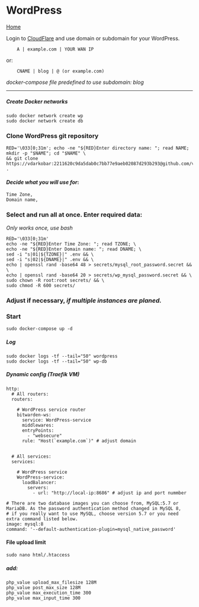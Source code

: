 # WordPress
  
<p align="left">
  <a href="https://github.com/vdarkobar/Home_Cloud#proxmox">Home</a>
</p>  
  
Login to <a href="https://dash.cloudflare.com/">CloudFlare</a>  and use domain or subdomain for your WordPress.
```
    A | example.com | YOUR WAN IP
```
or:
```
    CNAME | blog | @ (or example.com)
```
*docker-compose file predefined to use subdomain: blog*

---

##### Create Docker networks
```
sudo docker network create wp
sudo docker network create db
```
### Clone WordPress git repository
```
RED='\033[0;31m'; echo -ne "${RED}Enter directory name: "; read NAME; mkdir -p "$NAME"; cd "$NAME" \
&& git clone https://vdarkobar:2211620c9da5dab0c7bb77e9aeb02087d293b293@github.com/vdarkobar/WordPress.git .
```
  
#### *Decide what you will use for*:
```
Time Zone,
Domain name,
```
  
### Select and run all at once. Enter required data:
*Only works once, use bash*
```
RED='\033[0;31m'
echo -ne "${RED}Enter Time Zone: "; read TZONE; \
echo -ne "${RED}Enter Domain name: "; read DNAME; \
sed -i "s|01|${TZONE}|" .env && \
sed -i "s|02|${DNAME}|" .env && \
echo | openssl rand -base64 48 > secrets/mysql_root_password.secret && \
echo | openssl rand -base64 20 > secrets/wp_mysql_password.secret && \
sudo chown -R root:root secrets/ && \
sudo chmod -R 600 secrets/
```
### Adjust if necessary, *if multiple instances are planed.*
  
### Start
```
sudo docker-compose up -d
```
##### Log
```
sudo docker logs -tf --tail="50" wordpress
sudo docker logs -tf --tail="50" wp-db
```
  
##### Dynamic config (Traefik VM)
```
http:
  # All routers:
  routers:

    # WordPress service router
    bitwarden-ws:
      service: WordPress-service
      middlewares:
      entryPoints:
        - "websecure"
      rule: "Host(`example.com`)" # adjust domain


  # All services:
  services:

    # WordPress service
    WordPress-service:
      loadBalancer:
        servers:
          - url: "http://local-ip:8686" # adjust ip and port nummber

```
  
```
# There are two database images you can choose from, MySQL:5.7 or MariaDB. As the password authentication method changed in MySQL 8, 
# if you really want to use MySQL, choose version 5.7 or you need extra command listed below.
image: mysql:8
command: '--default-authentication-plugin=mysql_native_password'
```
#### File upload limit
```
sudo nano html/.htaccess
```
##### *add:*
```
php_value upload_max_filesize 128M
php_value post_max_size 128M
php_value max_execution_time 300
php_value max_input_time 300
```
